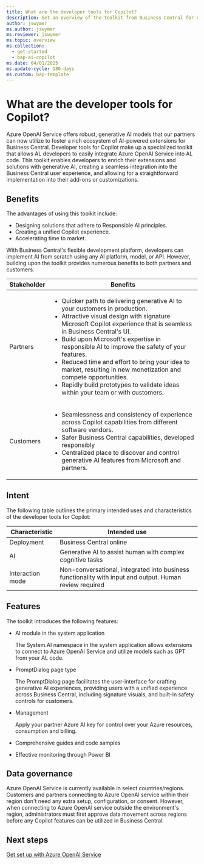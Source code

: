 ```yaml
---
title: What are the developer tools for Copilot?
description: Get an overview of the toolkit from Business Central for extending Copilot in your extensions.
author: jswymer
ms.author: jswymer
ms.reviewer: jswymer
ms.topic: overview
ms.collection:
  - get-started
  - bap-ai-copilot
ms.date: 04/01/2025
ms.update-cycle: 180-days
ms.custom: bap-template 
---
```


# What are the developer tools for Copilot?

Azure OpenAI Service offers robust, generative AI models that our partners can now utilize to foster a rich ecosystem of AI-powered extensions for Business Central. Developer tools for Copilot make up a specialized toolkit that allows AL developers to easily integrate Azure OpenAI Service into AL code. This toolkit enables developers to enrich their extensions and solutions with generative AI, creating a seamless integration into the Business Central user experience, and allowing for a straightforward implementation into their add-ons or customizations.

## Benefits

The advantages of using this toolkit include:

- Designing solutions that adhere to Responsible AI principles.
- Creating a unified Copilot experience.
- Accelerating time to market.

With Business Central's flexible development platform, developers can implement AI from scratch using any AI platform, model, or API. However, building upon the toolkit provides numerous benefits to both partners and customers. 

|Stakeholder|Benefits|
|-|-|
|Partners|<ul><li>Quicker path to delivering generative AI to your customers in production.</li><li>Attractive visual design with signature Microsoft Copilot experience that is seamless in Business Central's UI. </li><li>Build upon Microsoft's expertise in responsible AI to improve the safety of your features. </li><li>Reduced time and effort to bring your idea to market, resulting in new monetization and compete opportunities.</li><li>Rapidly build prototypes to validate ideas within your team or with customers.</li></ul>|
|Customers|<ul><li>Seamlessness and consistency of experience across Copilot capabilities from different software vendors.</li><li>Safer Business Central capabilities, developed responsibly</li><li>Centralized place to discover and control generative AI features from Microsoft and partners. </li></ul>|

## Intent

The following table outlines the primary intended uses and characteristics of the developer tools for Copilot:

|Characteristic|Intended use|
|-|-|
|Deployment|Business Central online|
|AI|Generative AI to assist human with complex cognitive tasks|
|Interaction mode |Non-conversational, integrated into business functionality with input and output. Human review required|

## Features

The toolkit introduces the following features:

- AI module in the system application

   The System.AI namespace in the system application allows extensions to connect to Azure OpenAI Service and utilize models such as GPT from your AL code.

- PromptDialog page type

   The PromptDialog page facilitates the user-interface for crafting generative AI experiences, providing users with a unified experience across Business Central, including signature visuals, and built-in safety controls for customers.

- Management

   Apply your partner Azure AI key for control over your Azure resources, consumption and billing.

- Comprehensive guides and code samples

- Effective monitoring through Power BI

## Data governance

Azure OpenAI Service is currently available in select countries/regions. Customers and partners connecting to Azure OpenAI service within their region don't need any extra setup, configuration, or consent. However, when connecting to Azure OpenAI service outside the environment's region, administrators must first approve data movement across regions before any Copilot features can be utilized in Business Central.

## Next steps

[Get set up with Azure OpenAI Service](ai-dev-tools-get-started.md)
